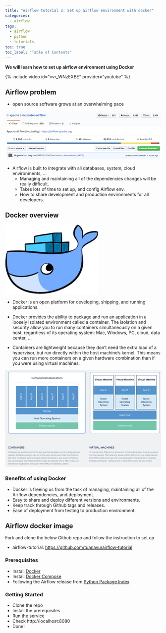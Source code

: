 ```yaml
---
title: "Airflow tutorial 2: Set up airflow environment with docker"
categories:
  - airflow
tags:
  - airflow
  - python
  - tutorials
toc: true
toc_label: "Table of Contents"
---
```


__We will learn how to set up airflow environment using Docker__

{% include video id="vvr_WNzEXBE" provider="youtube" %}

## Airflow problem

- open source software grows at an overwhelming pace

<img src="/images/2018-11-20-set-up-airflow-env-with-docker/Screen Shot 2018-11-21 at 1.52.13 PM.png" width="800"/>  

- Airflow is built to integrate with all databases, system, cloud environments, …
    - Managing and maintaining all of the dependencies changes will be really difficult.
    - Takes lots of time to set up, and config Airflow env.
    - How to share development and production environments for all developers.

## Docker overview

<img src="/images/2018-11-20-set-up-airflow-env-with-docker/docker-logo.png" width="300"/>  

- Docker is an open platform for developing, shipping, and running applications.
- Docker provides the ability to package and run an application in a loosely isolated environment called a container. The isolation and security allow you to run many containers simultaneously on a given host, regardless of its operating system: Mac, Windows, PC, cloud, data center, ...

- Containers are lightweight because they don’t need the extra load of a hypervisor, but run directly within the host machine’s kernel. This means you can run more containers on a given hardware combination than if you were using virtual machines.

<img src="/images/2018-11-20-set-up-airflow-env-with-docker/Screen Shot 2018-11-21 at 1.59.03 PM.png"/> 

### Benefits of using Docker

- Docker is freeing us from the task of managing, maintaining all of the Airflow dependencies, and deployment.
- Easy to share and deploy different versions and environments.
- Keep track through Github tags and releases.
- Ease of deployment from testing to production environment.

## Airflow docker image

Fork and clone the below Github repo and follow the instruction to set up
- airflow-tutorial: https://github.com/tuanavu/airflow-tutorial

### Prerequisites

- Install [Docker](https://www.docker.com/)
- Install [Docker Compose](https://docs.docker.com/compose/install/)
- Following the Airflow release from [Python Package Index](https://pypi.python.org/pypi/apache-airflow)

### Getting Started

- Clone the repo
- Install the prerequisites
- Run the service
- Check http://localhost:8080
- Done!
